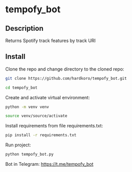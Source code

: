 # tempofy_bot

## Description

Returns Spotify track features by track URI

## Install

Clone the repo and change directory to the cloned repo:

```bash
git clone https://github.com/hardkoro/tempofy_bot.git
```

```bash
cd tempofy_bot
```

Create and activate virtual environment:

```bash
python -m venv venv
```

```bash
source venv/source/activate
```

Install requirements from file requirements.txt:

```bash
pip install -r requirements.txt
```

Run project:

```bash
python tempofy_bot.py
```

Bot in Telegram: https://t.me/tempofy_bot
